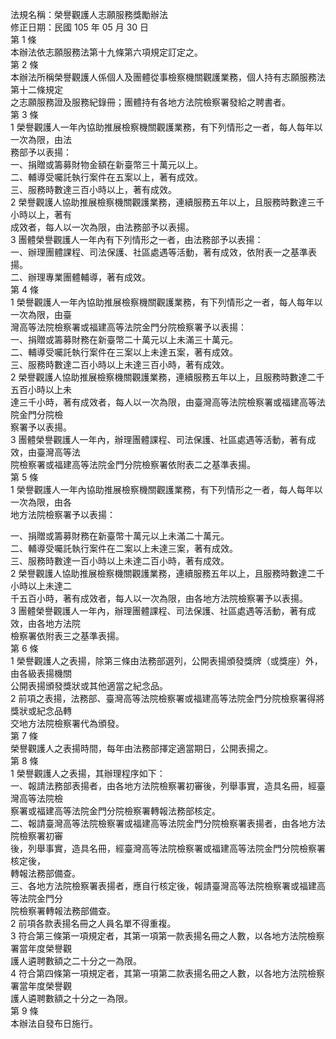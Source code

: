法規名稱：榮譽觀護人志願服務獎勵辦法  
修正日期：民國 105 年 05 月 30 日  
第 1 條  
本辦法依志願服務法第十九條第六項規定訂定之。  
第 2 條  
本辦法所稱榮譽觀護人係個人及團體從事檢察機關觀護業務，個人持有志願服務法第十二條規定  
之志願服務證及服務紀錄冊；團體持有各地方法院檢察署發給之聘書者。  
第 3 條  
1 榮譽觀護人一年內協助推展檢察機關觀護業務，有下列情形之一者，每人每年以一次為限，由法  
務部予以表揚：  
一、捐贈或籌募財物金額在新臺幣三十萬元以上。  
二、輔導受囑託執行案件在五案以上，著有成效。  
三、服務時數達三百小時以上，著有成效。  
2 榮譽觀護人協助推展檢察機關觀護業務，連續服務五年以上，且服務時數達三千小時以上，著有  
成效者，每人以一次為限，由法務部予以表揚。  
3 團體榮譽觀護人一年內有下列情形之一者，由法務部予以表揚：  
一、辦理團體課程、司法保護、社區處遇等活動，著有成效，依附表一之基準表揚。  
二、辦理專業團體輔導，著有成效。  
第 4 條  
1 榮譽觀護人一年內協助推展檢察機關觀護業務，有下列情形之一者，每人每年以一次為限，由臺  
灣高等法院檢察署或福建高等法院金門分院檢察署予以表揚：  
一、捐贈或籌募財務在新臺幣二十萬元以上未滿三十萬元。  
二、輔導受囑託執行案件在三案以上未達五案，著有成效。  
三、服務時數達二百小時以上未達三百小時，著有成效。  
2 榮譽觀護人協助推展檢察機關觀護業務，連續服務五年以上，且服務時數達二千五百小時以上未  
達三千小時，著有成效者，每人以一次為限，由臺灣高等法院檢察署或福建高等法院金門分院檢  
察署予以表揚。  
3 團體榮譽觀護人一年內，辦理團體課程、司法保護、社區處遇等活動，著有成效，由臺灣高等法  
院檢察署或福建高等法院金門分院檢察署依附表二之基準表揚。  
第 5 條  
1 榮譽觀護人一年內協助推展檢察機關觀護業務，有下列情形之一者，每人每年以一次為限，由各  
地方法院檢察署予以表揚：  


一、捐贈或籌募財務在新臺幣十萬元以上未滿二十萬元。  
二、輔導受囑託執行案件在二案以上未達三案，著有成效。  
三、服務時數達一百小時以上未達二百小時，著有成效。  
2 榮譽觀護人協助推展檢察機關觀護業務，連續服務五年以上，且服務時數達二千小時以上未達二  
千五百小時，著有成效者，每人以一次為限，由各地方法院檢察署予以表揚。  
3 團體榮譽觀護人一年內，辦理團體課程、司法保護、社區處遇等活動，著有成效，由各地方法院  
檢察署依附表三之基準表揚。  
第 6 條  
1 榮譽觀護人之表揚，除第三條由法務部選列，公開表揚頒發獎牌（或獎座）外，由各級表揚機關  
公開表揚頒發獎狀或其他適當之紀念品。  
2 前項之表揚，法務部、臺灣高等法院檢察署或福建高等法院金門分院檢察署得將獎狀或紀念品轉  
交地方法院檢察署代為頒發。  
第 7 條  
榮譽觀護人之表揚時間，每年由法務部擇定適當期日，公開表揚之。  
第 8 條  
1 榮譽觀護人之表揚，其辦理程序如下：  
一、報請法務部表揚者，由各地方法院檢察署初審後，列舉事實，造具名冊，經臺灣高等法院檢  
察署或福建高等法院金門分院檢察署轉報法務部核定。  
二、報請臺灣高等法院檢察署或福建高等法院金門分院檢察署表揚者，由各地方法院檢察署初審  
後，列舉事實，造具名冊，經臺灣高等法院檢察署或福建高等法院金門分院檢察署核定後，  
轉報法務部備查。  
三、各地方法院檢察署表揚者，應自行核定後，報請臺灣高等法院檢察署或福建高等法院金門分  
院檢察署轉報法務部備查。  
2 前項各款表揚名冊之人員名單不得重複。  
3 符合第三條第一項規定者，其第一項第一款表揚名冊之人數，以各地方法院檢察署當年度榮譽觀  
護人遴聘數額之二十分之一為限。  
4 符合第四條第一項規定者，其第一項第二款表揚名冊之人數，以各地方法院檢察署當年度榮譽觀  
護人遴聘數額之十分之一為限。  
第 9 條  
本辦法自發布日施行。  


